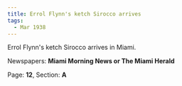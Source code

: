 ```yaml
---  
title: Errol Flynn's ketch Sirocco arrives  
tags:  
  - Mar 1938  
---  
```

  
Errol Flynn's ketch Sirocco arrives in Miami.  
  
Newspapers: **Miami Morning News or The Miami Herald**  
  
Page: **12**, Section: **A** 
